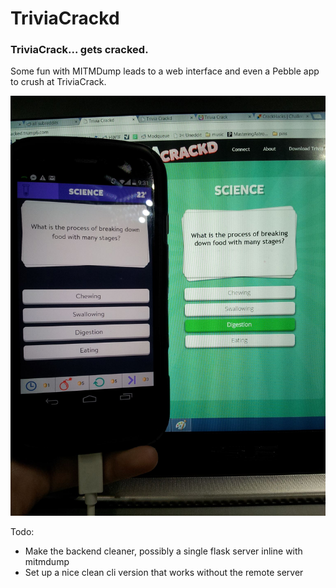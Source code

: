 # TriviaCrackd
### TriviaCrack... gets cracked.

Some fun with MITMDump leads to a web interface and even a Pebble app to crush at TriviaCrack.

![images/screenshot.jpg](images/screenshot.jpg)


Todo:

* Make the backend cleaner, possibly a single flask server inline with mitmdump
* Set up a nice clean cli version that works without the remote server
